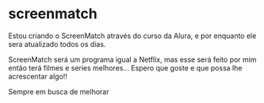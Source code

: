 # screenmatch

Estou criando o ScreenMatch através do curso da Alura, e por enquanto ele sera atualizado todos os dias.

ScreenMatch será um programa igual a Netflix, mas esse será feito por mim então terá filmes e series melhores...
Espero que goste e que possa lhe acrescentar algo!!












Sempre em busca de melhorar
